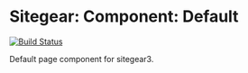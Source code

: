 # Sitegear: Component: Default

[![Build Status](https://travis-ci.org/sitegear/sitegear3-component-default.png?branch=master)](https://travis-ci.org/sitegear/sitegear3-component-default)

Default page component for sitegear3.
